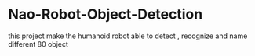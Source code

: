 # Nao-Robot-Object-Detection
this project make the humanoid robot able to detect , recognize and name different 80 object 
